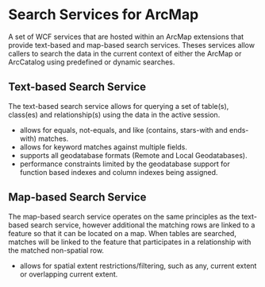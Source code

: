 Search Services for ArcMap
========================================================

A set of WCF services that are hosted within an ArcMap extensions that provide text-based and map-based search services. Theses services allow callers to search the data in the current context of either the ArcMap or ArcCatalog using predefined or dynamic searches. 

Text-based Search Service
---------------------------
The text-based search service allows for querying a set of table(s), class(es) and relationship(s) using the data in the active session. 

- allows for equals, not-equals, and like (contains, stars-with and ends-with) matches.
- allows for keyword matches against multiple fields. 
- supports all geodatabase formats (Remote and Local Geodatabases).
- performance constraints limited by the geodatabase support for function based indexes and column indexes being assigned.

Map-based Search Service
---------------------------
The map-based search service operates on the same principles as the text-based search service, however additional the matching rows are linked to a feature so that it can be located on a map. When tables are searched, matches will be linked to the feature that participates in a relationship with the matched non-spatial row. 

- allows for spatial extent restrictions/filtering, such as any, current extent or overlapping current extent.
